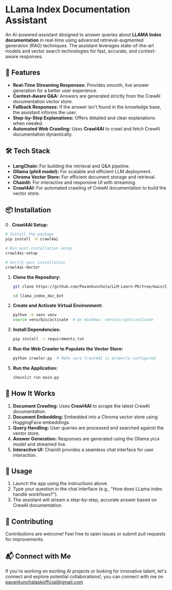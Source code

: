 # LLama Index Documentation Assistant

An AI-powered assistant designed to answer queries about **LLAMA Index documentation** in real-time using advanced retrieval-augmented generation (RAG) techniques. The assistant leverages state-of-the-art models and vector search technologies for fast, accurate, and context-aware responses.

## 🚀 Features

- **Real-Time Streaming Responses:** Provides smooth, live answer generation for a better user experience.
- **Context-Aware Q&A:** Answers are generated strictly from the CrewAI documentation vector store.
- **Fallback Responses:** If the answer isn't found in the knowledge base, the assistant informs the user.
- **Step-by-Step Explanations:** Offers detailed and clear explanations when needed.
- **Automated Web Crawling:** Uses **Crawl4AI** to crawl and fetch CrewAI documentation dynamically.

## 🛠️ Tech Stack

- **LangChain:** For building the retrieval and Q&A pipeline.
- **Ollama (phi4 model):** For scalable and efficient LLM deployment.
- **Chroma Vector Store:** For efficient document storage and retrieval.
- **Chainlit:** For interactive and responsive UI with streaming.
- **Crawl4AI:** For automated crawling of CrewAI documentation to build the vector store.



## 📦 Installation

0 . **Crawl4AI Setup:** 

```bash
# Install the package
pip install -U crawl4ai

# Run post-installation setup
crawl4ai-setup

# Verify your installation
crawl4ai-doctor
```

1. **Clone the Repository:**
   ```bash
   git clone https://github.com/Pavankunchala/LLM-Learn-PK/tree/main/Chainlit-apps/llama_index_doc_bot

   cd llama_index_doc_bot

   ```

2. **Create and Activate Virtual Environment:**
   ```bash
   python -m venv venv
   source venv/bin/activate  # On Windows: venv\Scripts\activate
   ```

3. **Install Dependencies:**
   ```bash
   pip install -r requirements.txt
   ```

4. **Run the Web Crawler to Populate the Vector Store:**
   ```bash
   python crawler.py  # Make sure Crawl4AI is properly configured
   ```

5. **Run the Application:**
   ```bash
   chainlit run main.py 
   ```
## 📖 How It Works

1. **Document Crawling:** Uses **Crawl4AI** to scrape the latest CrewAI documentation.
2. **Document Embedding:** Embedded into a Chroma vector store using HuggingFace embeddings.
3. **Query Handling:** User queries are processed and searched against the vector store.
4. **Answer Generation:** Responses are generated using the Ollama `phi4` model and streamed live.
5. **Interactive UI:** Chainlit provides a seamless chat interface for user interaction.

## 📝 Usage

1. Launch the app using the instructions above.
2. Type your question in the chat interface (e.g., "How does LLama index handle workflows?").
3. The assistant will stream a step-by-step, accurate answer based on CrewAI documentation.

## 🤝 Contributing

Contributions are welcome! Feel free to open issues or submit pull requests for improvements.

## 📬 Connect with Me

If you're working on exciting AI projects or looking for innovative talent, let's connect and explore potential collaborations!, you can connect with me on pavankunchalapkofficial@gmail.com
